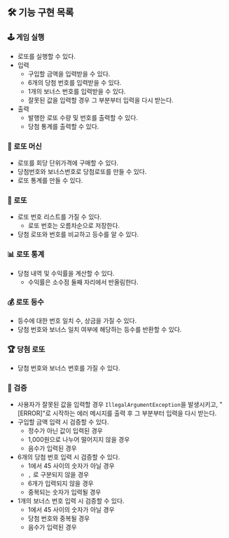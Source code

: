 ## 🛠️ 기능 구현 목록

### 🕹️ 게임 실행

- 로또를 실행할 수 있다.
- 입력
    - 구입할 금액을 입력받을 수 있다.
    - 6개의 당첨 번호를 입력받을 수 있다.
    - 1개의 보너스 번호를 입력받을 수 있다.
    - 잘못된 값을 입력할 경우 그 부분부터 입력을 다시 받는다.
- 출력
    - 발행한 로또 수량 및 번호를 출력할 수 있다.
    - 당첨 통계를 출력할 수 있다.

### 🎰 로또 머신

- 로또를 회당 단위가격에 구매할 수 있다.
- 당첨번호와 보너스번호로 당첨로또를 만들 수 있다.
- 로또 통계를 만들 수 있다.

### 🎲 로또

- 로또 번호 리스트를 가질 수 있다.
    - 로또 번호는 오름차순으로 저장한다.
- 당첨 로또와 번호를 비교하고 등수를 알 수 있다.

### 📊 로또 통계

- 당첨 내역 및 수익률을 계산할 수 있다.
    - 수익률은 소수점 둘째 자리에서 반올림한다.

### 💰 로또 등수

- 등수에 대한 번호 일치 수, 상금을 가질 수 있다.
- 당첨 번호와 보너스 일치 여부에 해당하는 등수를 반환할 수 있다.

### 🏆 당첨 로또

- 당첨 번호와 보너스 번호를 가질 수 있다.

### 👀 검증

- 사용자가 잘못된 값을 입력할 경우 `IllegalArgumentException`을 발생시키고, "[ERROR]"로 시작하는 에러 메시지를 출력 후 그 부분부터 입력을 다시 받는다.
- 구입할 금액 입력 시 검증할 수 있다.
    - 정수가 아닌 값이 입력된 경우
    - 1,000원으로 나누어 떨어지지 않을 경우
    - 음수가 입력된 경우
- 6개의 당첨 번호 입력 시 검증할 수 있다.
    - 1에서 45 사이의 숫자가 아닐 경우
    - `,` 로 구분되지 않을 경우
    - 6개가 입력되지 않을 경우
    - 중복되는 숫자가 입력될 경우
- 1개의 보너스 번호 입력 시 검증할 수 있다.
    - 1에서 45 사이의 숫자가 아닐 경우
    - 당첨 번호와 중복될 경우
    - 음수가 입력된 경우